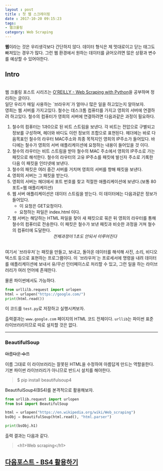 ```yaml
---
layout : post
title : 첫 웹 스크레이핑
date : 2017-10-20 09:15:23
tags:
- 웹크롤링
category: Web Scraping
---
```


**웹**이라는 것은 우리생각보다 간단하지 않다. 데이터 형식은 제 멋대로이고 닫는 태그도 빠져있는 경우가 많다. 그런 웹 환경에서 원하는 데이터를 긁어오려면 많은 상황과 변수를 예상할 수 있어야한다.

## Intro
<br>
웹 크롤링 포스트 시리즈는 <a href="https://zempirians.com/ebooks/Ryan%20Mitchell-Web%20Scraping%20with%20Python_%20Collecting%20Data%20from%20the%20Modern%20Web-O'Reilly%20Media%20(2015).pdf" target="_blank">O'REILLY - Web Scraping with Python</a>을 공부하며 정리하는 글이다.<br>
일단 우리가 매일 사용하는 `브라우저`가 얼마나 많은 일을 하고있는지 알아보자.<br>
영희는 웹 서버를 가지고있다. 철수는 데스크톰 컴퓨터를 가지고 영희의 서버에 연결하려 하고있다. 철수의 컴퓨터가 영희의 서버에 연결하려면 다음과같은 과정이 필요하다.

1. 철수의 컴퓨터는 1과0으로 된 비트 스트림을 보낸다. 각 비트는 전압으로 구별되고 정보를 구성하며, 헤더와 바디도 이런 정보의 조합으로 표현된다. 헤더에는 바로 다음목표인 철수의 라우터 MAC주소와 최종 목적지인 영희의 IP주소가 들어있다. 바디에는 철수가 영희의 서버 애플리케이션에 요청하는 내용이 들어있을 것 이다.
2. 철수의 라우터는 비트 스트림을 받아 철수의 MAC 주소에서 영희의 IP주소로 가는 패킷으로 해석한다. 철수의 라우터의 고유 IP주소를 패킷에 발신자 주소로 기록한 다음 이 패킷을 인터넷에 보낸다.
3. 철수의 패킷은 여러 중간 서버를 거치며 영희의 서버를 향해 패킷을 보낸다.
4. 영희의 서버는 그 패킷을 받는다.
5. 영희의 서버는 헤더에서 포트 번호를 찾고 적절한 애플리케이션에 보낸다.(보통 80포트=웹 애플리케이션)
6. 웹 서버 애플리케이션은 데이터 스트림을 받는다. 이 데이터에는 다음과같은 정보가 들어있다.
   - 이 요청은 GET요청이다.
   - 요청하는 파일은 index.html 이다.
7. 웹 서버는 해당하는 HTML 파일을 찾아 새 패킷으로 묶은 뒤 영희의 라우터를 통해 철수의 컴퓨터로 전송한다. 이 패킷은 철수가 보낸 패킷과 비슷한 과정을 거쳐 철수의 컴퓨터에 도달한다.
*<center>전체과정이 1초도 안되서 이루어진다</center>*

<br>
여기서 `브라우저`는 패킷을 만들고, 보내고, 돌아온 데이터를 해석해 사진, 소리, 비디오 텍스트 등으로 표현하는 프로그램이다. 이 `브라우저`는 프로세서에 명령을 내려 데이터를 애플리케이션에 보내서 유/무선 인터페이스로 처리할 수 있고, 그런 일을 하는 라이브러리가 여러 언어에 존재한다.

물론 파이썬에서도 가능하다.
```python
from urllilb.request import urlopen
html = urlopen("https://google.com/")
print(html.read())
```

이 코드를 `test.py`로 저장하고 실행시켜보자.

출력결과는 `www.google.com` 페이지의 HTML 코드 전체이다. `urllib`는 파이썬 표준 라이브러리이므로 따로 설치할 것은 없다.

---

### BeautifulSoup
~~아름다운 수프~~

이름 그대로 이 라이브러리는 잘못된 HTML을 수정하여 아름답게 만드는 역할을한다. 기본 파이썬 라이브러리가 아니므로 반드시 설치를 해야한다.
> $ pip install beautifulsoup4

BeautifulSoup4(BS4)를 본격적으로 활용해보자.

```python
from urllib.request import urlopen
from bs4 import BeautifulSoup

html = urlopen("https://en.wikipedia.org/wiki/Web_scraping")
bsObj = BeautifulSoup(html.read(), "html.parser")

print(bsObj.h1)
```
출력 결과는 다음과 같다.

> \<h1>Web scraping\</h1>

<h2><a href="https://cozy-ho.github.io/web%20scraping/2017/10/23/HTML%EB%B6%84%EC%84%9D.html" target="_blank">다음포스트 - BS4 활용하기</a></h2>
